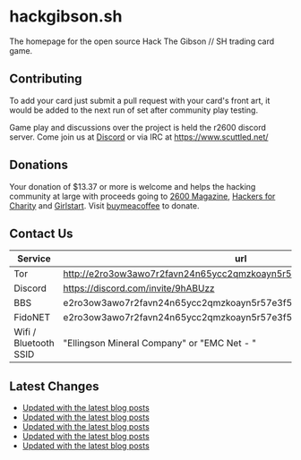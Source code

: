 # hackgibson.sh
The homepage for the open source Hack The Gibson // SH trading card game.


## Contributing

To add your card just submit a pull request with your card's front art, it would be added to the next run of set after community play testing.

Game play and discussions over the project is held the r2600 discord server. Come join us at [Discord](https://discord.com/invite/9hABUzz) or via IRC at https://www.scuttled.net/


## Donations

Your donation of $13.37 or more is welcome and helps the hacking community at large with proceeds going to [2600 Magazine](https://2600.com/), [Hackers for Charity](https://hackersforcharity.org) and [Girlstart](https://girlstart.org).  Visit [buymeacoffee](https://www.buymeacoffee.com/hackgibson.sh) to donate.


## Contact Us

Service | url
-|-
Tor | http://e2ro3ow3awo7r2favn24n65ycc2qmzkoayn5r57e3f56nvjwdcgg32ad.onion
Discord | https://discord.com/invite/9hABUzz
BBS | e2ro3ow3awo7r2favn24n65ycc2qmzkoayn5r57e3f56nvjwdcgg32ad.onion:23
FidoNET | e2ro3ow3awo7r2favn24n65ycc2qmzkoayn5r57e3f56nvjwdcgg32ad.onion:24554
Wifi / Bluetooth SSID | "Ellingson Mineral Company" or "EMC Net - <fidonet address>"

## Latest Changes
<!-- BLOG-POST-LIST:START -->
- [Updated with the latest blog posts](https://github.com/DFW2600/hackgibson.sh/commit/e24659ea531c1a04e5eeade8a568526c802bbbac)
- [Updated with the latest blog posts](https://github.com/DFW2600/hackgibson.sh/commit/5d8c1d33c92b4676825ffd30c191cab6f1d5a523)
- [Updated with the latest blog posts](https://github.com/DFW2600/hackgibson.sh/commit/8210415dfbffbbc49958a0993e55b676fab0e4db)
- [Updated with the latest blog posts](https://github.com/DFW2600/hackgibson.sh/commit/cebab85307e588b5545729852dedd0f57504221c)
- [Updated with the latest blog posts](https://github.com/DFW2600/hackgibson.sh/commit/b9a69a1a01030a45f554f8a9d2b91a5422d7b6b8)
<!-- BLOG-POST-LIST:END -->
